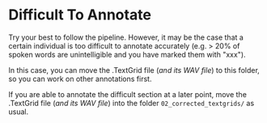 # Difficult To Annotate

Try your best to follow the pipeline. However, it may be the case that a certain
individual is too difficult to annotate accurately (e.g. > 20% of spoken words are
unintelligible and you have marked them with "xxx").

In this case, you can move the .TextGrid file (*and its WAV file*) to this folder, so
you can work on other annotations first.

If you are able to annotate the difficult section at a later point, move the
.TextGrid file (*and its WAV file*) into the folder `02_corrected_textgrids/` as
usual.
